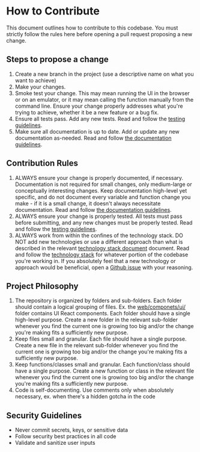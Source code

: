 # How to Contribute

This document outlines how to contribute to this codebase. You must strictly follow the rules here before opening a pull request proposing a new change.

## Steps to propose a change

1. Create a new branch in the project (use a descriptive name on what you want to achieve)
2. Make your changes.
3. Smoke test your change. This may mean running the UI in the browser or on an emulator, or it may mean calling the function manually from the command line. Ensure your change properly addresses what you're trying to achieve, whether it be a new feature or a bug fix.
4. Ensure all tests pass. Add any new tests. Read and follow the [testing guidelines](testing.md).
6. Make sure all documentation is up to date. Add or update any new documentation as-needed. Read and follow [the documentation guidelines](docs.md).

## Contribution Rules

1. ALWAYS ensure your change is properly documented, if necessary. Documentation is not required for small changes, only medium-large or conceptually interesting changes. Keep documentation high-level yet specific, and do not document every variable and function change you make - if it is a small change, it doesn't always necessitate documentation. Read and follow [the documentation guidelines](docs.md).
2. ALWAYS ensure your change is properly tested. All tests must pass before submitting, and any new changes must be properly tested. Read and follow the [testing guidelines](testing.md).
3. ALWAYS work from within the confines of the technology stack. DO NOT add new technologies or use a different approach than what is described in the relevant [technology stack document](technology-stack/) document. Read and follow the [technology stack](technology-stack/) for whatever portion of the codebase you're working in. If you absolutely feel that a new technology or approach would be beneficial, open a [Github issue](https://github.com/simon-duchastel/org-social-viewer/issues/new) with your reasoning.

## Project Philosophy

1. The repository is organized by folders and sub-folders. Each folder should contain a logical grouping of files. Ex. the [web/componets/ui/](../web/components/ui/) folder contains UI React components. Each folder should have a single high-level purpose. Create a new folder in the relevant sub-folder whenever you find the current one is growing too big and/or the change you're making fits a sufficiently new purpose.
2. Keep files small and granular. Each file should have a single purpose. Create a new file in the relevant sub-folder whenever you find the current one is growing too big and/or the change you're making fits a sufficiently new purpose.
3. Keep functions/classes small and granular. Each function/class should have a single purpose. Create a new function or class in the relevant file whenever you find the current one is growing too big and/or the change you're making fits a sufficiently new purpose.
4. Code is self-documenting. Use comments only when absolutely necessary, ex. when there's a hidden gotcha in the code

## Security Guidelines

- Never commit secrets, keys, or sensitive data
- Follow security best practices in all code
- Validate and sanitize user inputs